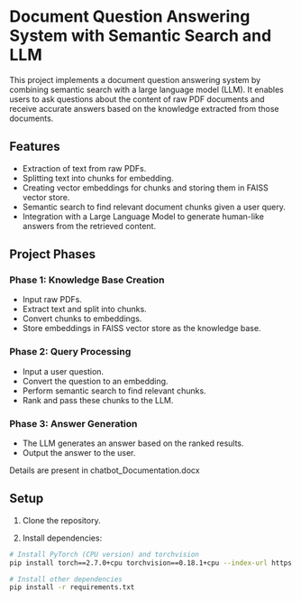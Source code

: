 # Document Question Answering System with Semantic Search and LLM

This project implements a document question answering system by combining semantic search with a large language model (LLM). It enables users to ask questions about the content of raw PDF documents and receive accurate answers based on the knowledge extracted from those documents.

## Features

- Extraction of text from raw PDFs.
- Splitting text into chunks for embedding.
- Creating vector embeddings for chunks and storing them in FAISS vector store.
- Semantic search to find relevant document chunks given a user query.
- Integration with a Large Language Model to generate human-like answers from the retrieved content.

## Project Phases

### Phase 1: Knowledge Base Creation
- Input raw PDFs.
- Extract text and split into chunks.
- Convert chunks to embeddings.
- Store embeddings in FAISS vector store as the knowledge base.

### Phase 2: Query Processing
- Input a user question.
- Convert the question to an embedding.
- Perform semantic search to find relevant chunks.
- Rank and pass these chunks to the LLM.

### Phase 3: Answer Generation
- The LLM generates an answer based on the ranked results.
- Output the answer to the user.

Details are present in chatbot_Documentation.docx


## Setup

1. Clone the repository.

2. Install dependencies:

```bash
# Install PyTorch (CPU version) and torchvision
pip install torch==2.7.0+cpu torchvision==0.18.1+cpu --index-url https://download.pytorch.org/whl/cpu

# Install other dependencies
pip install -r requirements.txt

